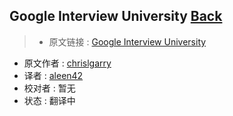 ## Google Interview University [**Back**](./../translation.md)

> * 原文链接 : [Google Interview University](https://github.com/jwasham/google-interview-university)
* 原文作者 : [chrislgarry](https://github.com/chrislgarry) 
* 译者 : [aleen42](https://github.com/aleen42) 
* 校对者 : 暂无
* 状态 : 翻译中
